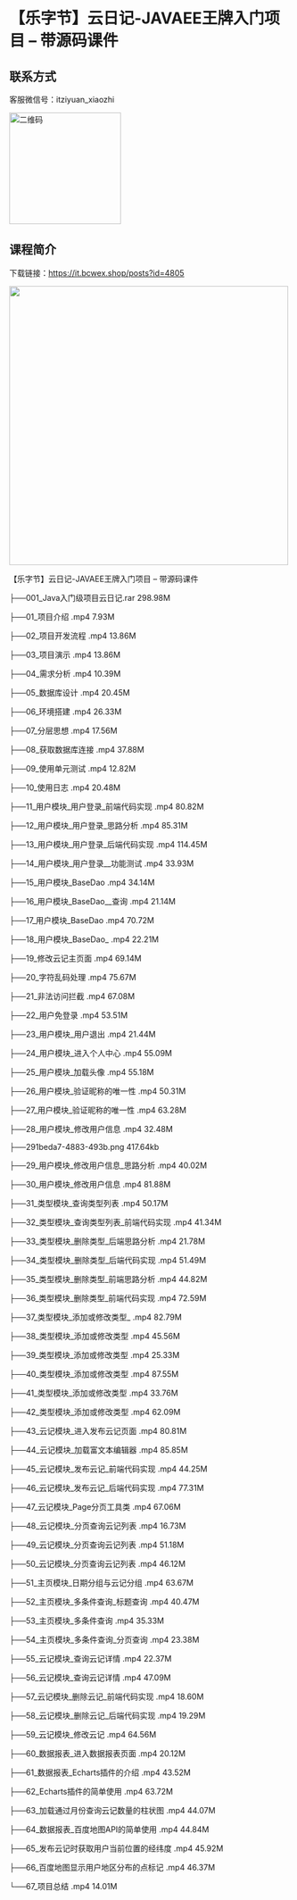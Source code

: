 # 【乐字节】云日记-JAVAEE王牌入门项目 &#8211; 带源码课件

## 联系方式

客服微信号：itziyuan_xiaozhi

<img src="https://ziyuanyun.oss-cn-guangzhou.aliyuncs.com/common/20240614073449/666b82192834a.jpg" width="200" height="200" alt="二维码">

## 课程简介

下载链接：https://it.bcwex.shop/posts?id=4805

<img src="https://ziyuanyun.oss-cn-guangzhou.aliyuncs.com/yun/20241201153355/674c11636450f.jpg" width="500" alt="">

  

 【乐字节】云日记-JAVAEE王牌入门项目 &#8211; 带源码课件

 ├──001_Java入门级项目云日记.rar 298.98M

 ├──01_项目介绍 .mp4 7.93M

 ├──02_项目开发流程 .mp4 13.86M

 ├──03_项目演示 .mp4 13.86M

 ├──04_需求分析 .mp4 10.39M

 ├──05_数据库设计 .mp4 20.45M

 ├──06_环境搭建 .mp4 26.33M

 ├──07_分层思想 .mp4 17.56M

 ├──08_获取数据库连接 .mp4 37.88M

 ├──09_使用单元测试 .mp4 12.82M

 ├──10_使用日志 .mp4 20.48M

 ├──11_用户模块_用户登录_前端代码实现 .mp4 80.82M

 ├──12_用户模块_用户登录_思路分析 .mp4 85.31M

 ├──13_用户模块_用户登录_后端代码实现 .mp4 114.45M

 ├──14_用户模块_用户登录__功能测试 .mp4 33.93M

 ├──15_用户模块_BaseDao .mp4 34.14M

 ├──16_用户模块_BaseDao__查询 .mp4 21.14M

 ├──17_用户模块_BaseDao .mp4 70.72M

 ├──18_用户模块_BaseDao_ .mp4 22.21M

 ├──19_修改云记主页面 .mp4 69.14M

 ├──20_字符乱码处理 .mp4 75.67M

 ├──21_非法访问拦截 .mp4 67.08M

 ├──22_用户免登录 .mp4 53.51M

 ├──23_用户模块_用户退出 .mp4 21.44M

 ├──24_用户模块_进入个人中心 .mp4 55.09M

 ├──25_用户模块_加载头像 .mp4 55.18M

 ├──26_用户模块_验证昵称的唯一性 .mp4 50.31M

 ├──27_用户模块_验证昵称的唯一性 .mp4 63.28M

 ├──28_用户模块_修改用户信息 .mp4 32.48M

 ├──291beda7-4883-493b.png 417.64kb

 ├──29_用户模块_修改用户信息_思路分析 .mp4 40.02M

 ├──30_用户模块_修改用户信息 .mp4 81.88M

 ├──31_类型模块_查询类型列表 .mp4 50.17M

 ├──32_类型模块_查询类型列表_前端代码实现 .mp4 41.34M

 ├──33_类型模块_删除类型_后端思路分析 .mp4 21.78M

 ├──34_类型模块_删除类型_后端代码实现 .mp4 51.49M

 ├──35_类型模块_删除类型_前端思路分析 .mp4 44.82M

 ├──36_类型模块_删除类型_前端代码实现 .mp4 72.59M

 ├──37_类型模块_添加或修改类型_ .mp4 82.79M

 ├──38_类型模块_添加或修改类型 .mp4 45.56M

 ├──39_类型模块_添加或修改类型 .mp4 25.33M

 ├──40_类型模块_添加或修改类型 .mp4 87.55M

 ├──41_类型模块_添加或修改类型 .mp4 33.76M

 ├──42_类型模块_添加或修改类型 .mp4 62.09M

 ├──43_云记模块_进入发布云记页面 .mp4 80.81M

 ├──44_云记模块_加载富文本编辑器 .mp4 85.85M

 ├──45_云记模块_发布云记_前端代码实现 .mp4 44.25M

 ├──46_云记模块_发布云记_后端代码实现 .mp4 77.31M

 ├──47_云记模块_Page分页工具类 .mp4 67.06M

 ├──48_云记模块_分页查询云记列表 .mp4 16.73M

 ├──49_云记模块_分页查询云记列表 .mp4 51.18M

 ├──50_云记模块_分页查询云记列表 .mp4 46.12M

 ├──51_主页模块_日期分组与云记分组 .mp4 63.67M

 ├──52_主页模块_多条件查询_标题查询 .mp4 40.47M

 ├──53_主页模块_多条件查询 .mp4 35.33M

 ├──54_主页模块_多条件查询_分页查询 .mp4 23.38M

 ├──55_云记模块_查询云记详情 .mp4 22.37M

 ├──56_云记模块_查询云记详情 .mp4 47.09M

 ├──57_云记模块_删除云记_前端代码实现 .mp4 18.60M

 ├──58_云记模块_删除云记_后端代码实现 .mp4 19.29M

 ├──59_云记模块_修改云记 .mp4 64.56M

 ├──60_数据报表_进入数据报表页面 .mp4 20.12M

 ├──61_数据报表_Echarts插件的介绍 .mp4 43.52M

 ├──62_Echarts插件的简单使用 .mp4 63.72M

 ├──63_加载通过月份查询云记数量的柱状图 .mp4 44.07M

 ├──64_数据报表_百度地图API的简单使用 .mp4 44.84M

 ├──65_发布云记时获取用户当前位置的经纬度 .mp4 45.92M

 ├──66_百度地图显示用户地区分布的点标记 .mp4 46.37M

 └──67_项目总结 .mp4 14.01M

  